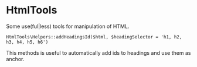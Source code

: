 HtmlTools
=========

Some use(ful|less) tools for manipulation of HTML.

    HtmlTools\Helpers::addHeadingsId($html, $headingSelector = 'h1, h2, h3, h4, h5, h6')

This methods is useful to automatically add ids to headings and use them as anchor.
